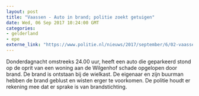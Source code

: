 ```yaml
---
layout: post
title: "Vaassen - Auto in brand; politie zoekt getuigen"
date: Wed, 06 Sep 2017 10:24:00 GMT
categories: 
- gelderland 
- epe 
externe_link: "https://www.politie.nl/nieuws/2017/september/6/02-vaassen-auto-in-brand-politie-zoekt-getuigen.html"
---
```


Donderdagnacht omstreeks 24.00 uur, heeft een auto die geparkeerd stond op de oprit van een woning aan de Wilgenhof schade opgelopen door brand. De brand is ontstaan bij de wielkast. De eigenaar en zijn buurman hebben de brand geblust en wisten erger te voorkomen. De politie houdt er rekening mee dat er sprake is van brandstichting.

